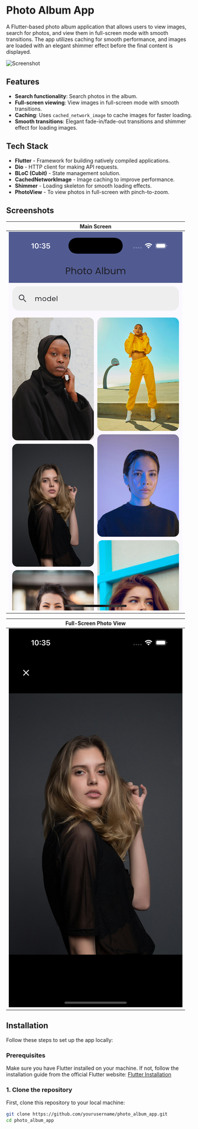 # Photo Album App

A Flutter-based photo album application that allows users to view images, search for photos, and view them in full-screen mode with smooth transitions. The app utilizes caching for smooth performance, and images are loaded with an elegant shimmer effect before the final content is displayed.

![Screenshot](./assets/screenshot.png)

## Features
- **Search functionality**: Search photos in the album.
- **Full-screen viewing**: View images in full-screen mode with smooth transitions.
- **Caching**: Uses `cached_network_image` to cache images for faster loading.
- **Smooth transitions**: Elegant fade-in/fade-out transitions and shimmer effect for loading images.

## Tech Stack
- **Flutter** - Framework for building natively compiled applications.
- **Dio** - HTTP client for making API requests.
- **BLoC (Cubit)** - State management solution.
- **CachedNetworkImage** - Image caching to improve performance.
- **Shimmer** - Loading skeleton for smooth loading effects.
- **PhotoView** - To view photos in full-screen with pinch-to-zoom.

## Screenshots

| **Main Screen** |
|-----------------|
| ![Main Screen](./assets/main_screen.png) |

| **Full-Screen Photo View** |
|----------------------------|
| ![Full-Screen View](./assets/full_screen_view.png) |

## Installation

Follow these steps to set up the app locally:

### Prerequisites
Make sure you have Flutter installed on your machine. If not, follow the installation guide from the official Flutter website: [Flutter Installation](https://flutter.dev/docs/get-started/install)

### 1. Clone the repository
First, clone this repository to your local machine:
```bash
git clone https://github.com/yourusername/photo_album_app.git
cd photo_album_app
